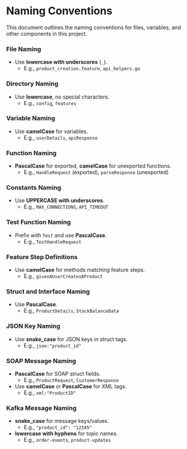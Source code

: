 # Naming Conventions

This document outlines the naming conventions for files, variables, and other components in this project.

### File Naming
- Use **lowercase with underscores** (`_`).
  - E.g., `product_creation.feature`, `api_helpers.go`

### Directory Naming
- Use **lowercase**, no special characters.
  - E.g., `config`, `features`

### Variable Naming
- Use **camelCase** for variables.
  - E.g., `userDetails`, `apiResponse`

### Function Naming
- **PascalCase** for exported, **camelCase** for unexported functions.
  - E.g., `HandleRequest` (exported), `parseResponse` (unexported)

### Constants Naming
- Use **UPPERCASE with underscores**.
  - E.g., `MAX_CONNECTIONS`, `API_TIMEOUT`

### Test Function Naming
- Prefix with `Test` and use **PascalCase**.
  - E.g., `TestHandleRequest`

### Feature Step Definitions
- Use **camelCase** for methods matching feature steps.
  - E.g., `givenAUserCreatesAProduct`

### Struct and Interface Naming
- Use **PascalCase**.
  - E.g., `ProductDetails`, `StockBalanceData`

### JSON Key Naming
- Use **snake_case** for JSON keys in struct tags.
  - E.g., `json:"product_id"`

### SOAP Message Naming
- **PascalCase** for SOAP struct fields.
  - E.g., `ProductRequest`, `CustomerResponse`
- Use **camelCase** or **PascalCase** for XML tags.
  - E.g., `xml:"ProductID"`

### Kafka Message Naming
- **snake_case** for message keys/values.
  - E.g., `"product_id": "12345"`
- **lowercase with hyphens** for topic names.
  - E.g., `order-events`, `product-updates`
